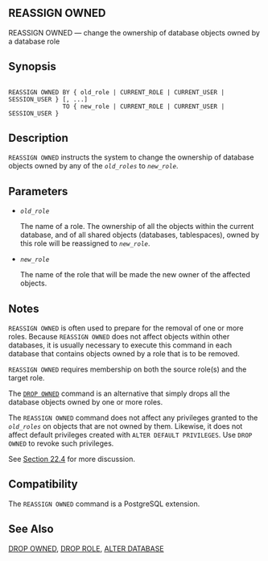 ## REASSIGN OWNED

REASSIGN OWNED — change the ownership of database objects owned by a database role

## Synopsis

```

REASSIGN OWNED BY { old_role | CURRENT_ROLE | CURRENT_USER | SESSION_USER } [, ...]
               TO { new_role | CURRENT_ROLE | CURRENT_USER | SESSION_USER }
```

## Description

`REASSIGN OWNED` instructs the system to change the ownership of database objects owned by any of the *`old_roles`* to *`new_role`*.

## Parameters

* *`old_role`*

    The name of a role. The ownership of all the objects within the current database, and of all shared objects (databases, tablespaces), owned by this role will be reassigned to *`new_role`*.

* *`new_role`*

    The name of the role that will be made the new owner of the affected objects.

## Notes

`REASSIGN OWNED` is often used to prepare for the removal of one or more roles. Because `REASSIGN OWNED` does not affect objects within other databases, it is usually necessary to execute this command in each database that contains objects owned by a role that is to be removed.

`REASSIGN OWNED` requires membership on both the source role(s) and the target role.

The [`DROP OWNED`](sql-drop-owned "DROP OWNED") command is an alternative that simply drops all the database objects owned by one or more roles.

The `REASSIGN OWNED` command does not affect any privileges granted to the *`old_roles`* on objects that are not owned by them. Likewise, it does not affect default privileges created with `ALTER DEFAULT PRIVILEGES`. Use `DROP OWNED` to revoke such privileges.

See [Section 22.4](role-removal "22.4. Dropping Roles") for more discussion.

## Compatibility

The `REASSIGN OWNED` command is a PostgreSQL extension.

## See Also

[DROP OWNED](sql-drop-owned "DROP OWNED"), [DROP ROLE](sql-droprole "DROP ROLE"), [ALTER DATABASE](sql-alterdatabase "ALTER DATABASE")